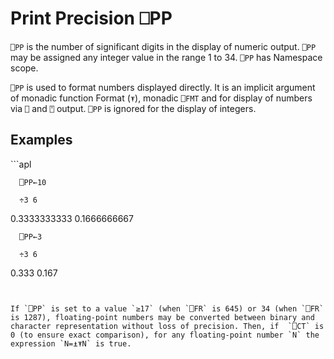 <!-- Hidden search keywords -->
<div style="display: none;">
  ⎕PP PP
</div>






<h1 class="heading"><span class="name">Print Precision</span> <span class="command">⎕PP</span></h1>



`⎕PP` is the number of significant digits in the display of numeric output. `⎕PP` may be assigned any integer value in the range 1 to 34. `⎕PP` has Namespace scope.


`⎕PP` is used to format numbers displayed directly. It is an implicit argument of monadic function Format (`⍕`), monadic `⎕FMT` and for display of numbers via `⎕` and `⍞` output. `⎕PP` is ignored for the display of integers.


<h2 class="example">Examples</h2>
```apl

      ⎕PP←10
 
      ÷3 6
0.3333333333 0.1666666667
 
      ⎕PP←3
 
      ÷3 6
0.333 0.167
```


If `⎕PP` is set to a value `≥17` (when `⎕FR` is 645) or 34 (when `⎕FR` is 1287), floating-point numbers may be converted between binary and character representation without loss of precision. Then, if  `⎕CT` is 0 (to ensure exact comparison), for any floating-point number `N` the expression `N=⍎⍕N` is true.


